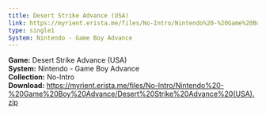 ```yaml
---
title: Desert Strike Advance (USA)
link: https://myrient.erista.me/files/No-Intro/Nintendo%20-%20Game%20Boy%20Advance/Desert%20Strike%20Advance%20(USA).zip
type: single1
System: Nintendo - Game Boy Advance
---
```

<b>Game:</b> Desert Strike Advance (USA)<br>
<b>System:</b> Nintendo - Game Boy Advance<br>
<b>Collection:</b> No-Intro<br>
<b>Download:</b> https://myrient.erista.me/files/No-Intro/Nintendo%20-%20Game%20Boy%20Advance/Desert%20Strike%20Advance%20(USA).zip